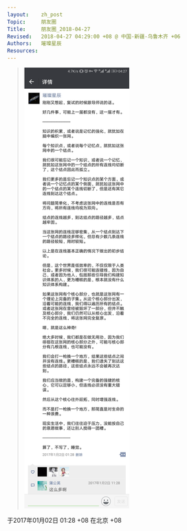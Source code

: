 ```yaml
---
layout:    zh_post
Topic:     朋友圈
Title:     朋友圈_2018-04-27
Revised:   2018-04-27 04:29:00 +08 @ 中国-新疆-乌鲁木齐 +06
Authors:   璀璨星辰
Resources:
---
```


> ![max-width: 360px;](figures/2017-01-02T01-28-00+08.svg)

于2017年01月02日 01:28 +08 在北京 +08
